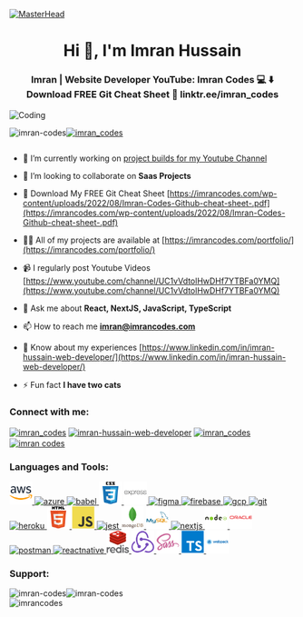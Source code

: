 [![MasterHead](https://imrancodes.com/wp-content/uploads/2022/01/Twitch-Banner-2.png)](https://imrancodes.com/)
<h1 align="center">Hi 👋, I'm Imran Hussain</h1>
<h3 align="center">Imran | Website Developer YouTube: Imran Codes 💻 ⬇️ Download FREE Git Cheat Sheet 🔗 linktr.ee/imran_codes</h3>
<img align="center" alt="Coding" width="400" src="https://cdn.dribbble.com/users/1162077/screenshots/3848914/programmer.gif" />

<div style='display: flex; align-items: center'>

<img src="https://komarev.com/ghpvc/?username=imran-codes&label=Profile%20views&color=0e75b6&style=flat" alt="imran-codes" /> 

<p> <a href="https://twitter.com/imran_codes" target="blank"><img src="https://img.shields.io/twitter/follow/imran_codes?logo=twitter&style=for-the-badge" alt="imran_codes" /></a> </p>
  
  </div>

- 🔭 I’m currently working on [project builds for my Youtube Channel](https://www.youtube.com/channel/UC1vVdtolHwDHf7YTBFa0YMQ)

- 👯 I’m looking to collaborate on **Saas Projects**

- 🤝 Download My FREE Git Cheat Sheet [https://imrancodes.com/wp-content/uploads/2022/08/Imran-Codes-Github-cheat-sheet-.pdf](https://imrancodes.com/wp-content/uploads/2022/08/Imran-Codes-Github-cheat-sheet-.pdf)

- 👨‍💻 All of my projects are available at [https://imrancodes.com/portfolio/](https://imrancodes.com/portfolio/)

- 📹 I regularly post Youtube Videos [https://www.youtube.com/channel/UC1vVdtolHwDHf7YTBFa0YMQ](https://www.youtube.com/channel/UC1vVdtolHwDHf7YTBFa0YMQ)

- 💬 Ask me about **React, NextJS, JavaScript, TypeScript**

- 📫 How to reach me **imran@imrancodes.com**

- 📄 Know about my experiences [https://www.linkedin.com/in/imran-hussain-web-developer/](https://www.linkedin.com/in/imran-hussain-web-developer/)

- ⚡ Fun fact **I have two cats**

<h3 align="left">Connect with me:</h3>
<p align="left">
<a href="https://twitter.com/imran_codes" target="blank"><img align="center" src="https://raw.githubusercontent.com/rahuldkjain/github-profile-readme-generator/master/src/images/icons/Social/twitter.svg" alt="imran_codes" height="30" width="40" /></a>
<a href="https://linkedin.com/in/imran-hussain-web-developer" target="blank"><img align="center" src="https://raw.githubusercontent.com/rahuldkjain/github-profile-readme-generator/master/src/images/icons/Social/linked-in-alt.svg" alt="imran-hussain-web-developer" height="30" width="40" /></a>
<a href="https://instagram.com/imran_codes" target="blank"><img align="center" src="https://raw.githubusercontent.com/rahuldkjain/github-profile-readme-generator/master/src/images/icons/Social/instagram.svg" alt="imran_codes" height="30" width="40" /></a>
<a href="[[https://www.youtube.com/c/imran codes](https://www.youtube.com/channel/UC1vVdtolHwDHf7YTBFa0YMQ)](https://www.youtube.com/channel/UC1vVdtolHwDHf7YTBFa0YMQ)" target="blank"><img align="center" src="https://raw.githubusercontent.com/rahuldkjain/github-profile-readme-generator/master/src/images/icons/Social/youtube.svg" alt="imran codes" height="30" width="40" /></a>
</p>

<h3 align="left">Languages and Tools:</h3>
<p align="left"> <a href="https://aws.amazon.com" target="_blank" rel="noreferrer"> <img src="https://raw.githubusercontent.com/devicons/devicon/master/icons/amazonwebservices/amazonwebservices-original-wordmark.svg" alt="aws" width="40" height="40"/> </a> <a href="https://azure.microsoft.com/en-in/" target="_blank" rel="noreferrer"> <img src="https://www.vectorlogo.zone/logos/microsoft_azure/microsoft_azure-icon.svg" alt="azure" width="40" height="40"/> </a> <a href="https://babeljs.io/" target="_blank" rel="noreferrer"> <img src="https://www.vectorlogo.zone/logos/babeljs/babeljs-icon.svg" alt="babel" width="40" height="40"/> </a> <a href="https://www.w3schools.com/css/" target="_blank" rel="noreferrer"> <img src="https://raw.githubusercontent.com/devicons/devicon/master/icons/css3/css3-original-wordmark.svg" alt="css3" width="40" height="40"/> </a> <a href="https://expressjs.com" target="_blank" rel="noreferrer"> <img src="https://raw.githubusercontent.com/devicons/devicon/master/icons/express/express-original-wordmark.svg" alt="express" width="40" height="40"/> </a> <a href="https://www.figma.com/" target="_blank" rel="noreferrer"> <img src="https://www.vectorlogo.zone/logos/figma/figma-icon.svg" alt="figma" width="40" height="40"/> </a> <a href="https://firebase.google.com/" target="_blank" rel="noreferrer"> <img src="https://www.vectorlogo.zone/logos/firebase/firebase-icon.svg" alt="firebase" width="40" height="40"/> </a> <a href="https://cloud.google.com" target="_blank" rel="noreferrer"> <img src="https://www.vectorlogo.zone/logos/google_cloud/google_cloud-icon.svg" alt="gcp" width="40" height="40"/> </a> <a href="https://git-scm.com/" target="_blank" rel="noreferrer"> <img src="https://www.vectorlogo.zone/logos/git-scm/git-scm-icon.svg" alt="git" width="40" height="40"/> </a> <a href="https://heroku.com" target="_blank" rel="noreferrer"> <img src="https://www.vectorlogo.zone/logos/heroku/heroku-icon.svg" alt="heroku" width="40" height="40"/> </a> <a href="https://www.w3.org/html/" target="_blank" rel="noreferrer"> <img src="https://raw.githubusercontent.com/devicons/devicon/master/icons/html5/html5-original-wordmark.svg" alt="html5" width="40" height="40"/> </a> <a href="https://developer.mozilla.org/en-US/docs/Web/JavaScript" target="_blank" rel="noreferrer"> <img src="https://raw.githubusercontent.com/devicons/devicon/master/icons/javascript/javascript-original.svg" alt="javascript" width="40" height="40"/> </a> <a href="https://jestjs.io" target="_blank" rel="noreferrer"> <img src="https://www.vectorlogo.zone/logos/jestjsio/jestjsio-icon.svg" alt="jest" width="40" height="40"/> </a> <a href="https://www.mongodb.com/" target="_blank" rel="noreferrer"> <img src="https://raw.githubusercontent.com/devicons/devicon/master/icons/mongodb/mongodb-original-wordmark.svg" alt="mongodb" width="40" height="40"/> </a> <a href="https://www.mysql.com/" target="_blank" rel="noreferrer"> <img src="https://raw.githubusercontent.com/devicons/devicon/master/icons/mysql/mysql-original-wordmark.svg" alt="mysql" width="40" height="40"/> </a> <a href="https://nextjs.org/" target="_blank" rel="noreferrer"> <img src="https://cdn.worldvectorlogo.com/logos/nextjs-2.svg" alt="nextjs" width="40" height="40"/> </a> <a href="https://nodejs.org" target="_blank" rel="noreferrer"> <img src="https://raw.githubusercontent.com/devicons/devicon/master/icons/nodejs/nodejs-original-wordmark.svg" alt="nodejs" width="40" height="40"/> </a> <a href="https://www.oracle.com/" target="_blank" rel="noreferrer"> <img src="https://raw.githubusercontent.com/devicons/devicon/master/icons/oracle/oracle-original.svg" alt="oracle" width="40" height="40"/> </a> <a href="https://postman.com" target="_blank" rel="noreferrer"> <img src="https://www.vectorlogo.zone/logos/getpostman/getpostman-icon.svg" alt="postman" width="40" height="40"/> </a> <a href="https://reactnative.dev/" target="_blank" rel="noreferrer"> <img src="https://reactnative.dev/img/header_logo.svg" alt="reactnative" width="40" height="40"/> </a> <a href="https://redis.io" target="_blank" rel="noreferrer"> <img src="https://raw.githubusercontent.com/devicons/devicon/master/icons/redis/redis-original-wordmark.svg" alt="redis" width="40" height="40"/> </a> <a href="https://redux.js.org" target="_blank" rel="noreferrer"> <img src="https://raw.githubusercontent.com/devicons/devicon/master/icons/redux/redux-original.svg" alt="redux" width="40" height="40"/> </a> <a href="https://sass-lang.com" target="_blank" rel="noreferrer"> <img src="https://raw.githubusercontent.com/devicons/devicon/master/icons/sass/sass-original.svg" alt="sass" width="40" height="40"/> </a> <a href="https://www.typescriptlang.org/" target="_blank" rel="noreferrer"> <img src="https://raw.githubusercontent.com/devicons/devicon/master/icons/typescript/typescript-original.svg" alt="typescript" width="40" height="40"/> </a> <a href="https://webpack.js.org" target="_blank" rel="noreferrer"> <img src="https://raw.githubusercontent.com/devicons/devicon/d00d0969292a6569d45b06d3f350f463a0107b0d/icons/webpack/webpack-original-wordmark.svg" alt="webpack" width="40" height="40"/> </a> </p>

<h3 align="left">Support:</h3>
<div style='display: flex; align-items: center'>
<img align="left" src="https://github-readme-stats.vercel.app/api/top-langs?username=imran-codes&show_icons=true&locale=en&layout=compact" alt="imran-codes" />

<img src="https://github-readme-streak-stats.herokuapp.com/?user=imran-codes&" alt="imran-codes" />
  </div>
  <a href="https://www.buymeacoffee.com/imrancodes"> <img align="left" src="https://cdn.buymeacoffee.com/buttons/v2/default-yellow.png" height="50" width="210" alt="imrancodes" /></a>
